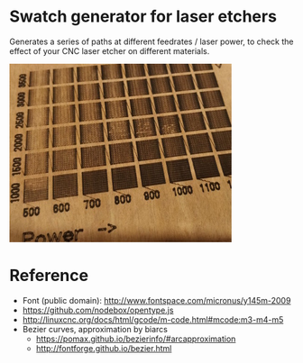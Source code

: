 # Swatch generator for laser etchers

Generates a series of paths at different feedrates / laser power, to check the effect of your CNC laser etcher on different materials.

![Example on plywood](swatch.jpg)

# Reference
 - Font (public domain): http://www.fontspace.com/micronus/y145m-2009
 - https://github.com/nodebox/opentype.js
 - http://linuxcnc.org/docs/html/gcode/m-code.html#mcode:m3-m4-m5
 - Bezier curves, approximation by biarcs
     - https://pomax.github.io/bezierinfo/#arcapproximation
     - http://fontforge.github.io/bezier.html
